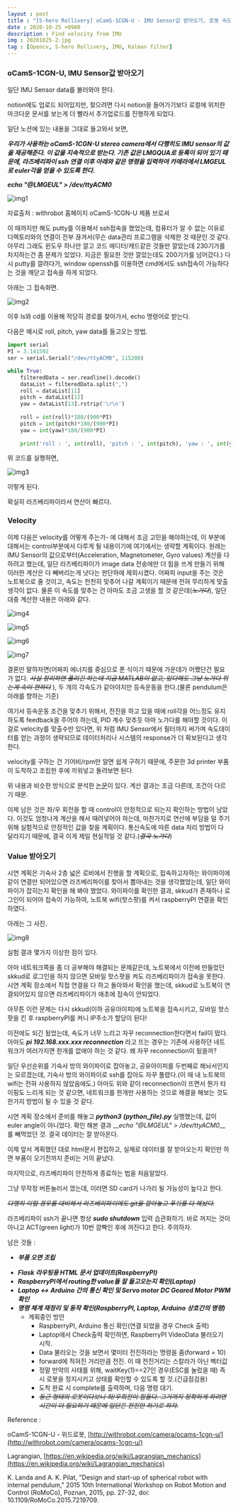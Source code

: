 ```yaml
---
layout : post
title : "[S-hero Rollivery] oCamS-1CGN-U - IMU Sensor값 받아오기, 로봇 속도 결정"
date : 2020-10-25 +0900
description : Find velocity from IMU
img : 20201025-2.jpg
tag : [Opencv, S-hero Rollivery, IMU, Kalman filter]
---
```


### oCamS-1CGN-U, IMU Sensor값 받아오기



일단 IMU Sensor data를 불러와야 한다.

notion에도 업로드 되어있지만, 찾으려면 다시 notion을 들어가기보다 로컬에 위치한 마크다운 문서를 보는게 더 빨라서 추가업로드를 진행하게 되었다.

일단 노션에 있는 내용을 그대로 들고와서 보면,



__*우리가 사용하는 oCamS-1CGN-U stereo camera에서 다행히도 IMU sensor의 값을 제공해준다. 이 값을 지속적으로 받는다. 기존 값은 LMGQUA로 등록이 되어 있기 때문에, 라즈베리파이 ssh 연결 이후 아래와 같은 명령을 입력하여 카메라에서 LMGEUL로 euler각을 얻을 수 있도록 한다.*__

__*echo "@LMGEUL" > /dev/ttyACM0*__

![img1](https://raw.githubusercontent.com/ReaperMaKNaE/reapermaknae.github.io/main/assets/img/20201025-3.jpg)

자료출처 : withrobot 홈페이지 oCamS-1CGN-U 제품 브로셔



이 때까지만 해도 putty를 이용해서 ssh접속을 했었는데, 컴퓨터가 알 수 없는 이유로 디렉토리와의 연결이 전부 끊겨서(무슨 data관리 프로그램을 삭제한 것 때문인 것 같다. 아무리 그래도 윈도우 하나만 깔고 코드 에디터/캐드같은 것들만 깔았는데 230기가를 차지하는건 좀 문제가 있었다. 지금은 필요한 것만 깔았는데도 200기가를 넘어갔다.) 다시 putty를 깔려다가, window openssh를 이용하면 cmd에서도 ssh접속이 가능하다는 것을 깨닫고 접속을 하게 되었다.



아래는 그 접속화면.

![img2](https://raw.githubusercontent.com/ReaperMaKNaE/reapermaknae.github.io/main/assets/img/20201025-1.jpg)

이후 ls와 cd를 이용해 적당히 경로를 찾아가서, echo 명령어로 받는다.

다음은 예시로 roll, pitch, yaw data를 들고오는 방법.

``` python
import serial
PI = 3.141592
ser = serial.Serial("/dev/ttyACM0", 115200)

while True:
    filteredData = ser.readline().decode()
    dataList = filteredData.split(",")
    roll = dataList[11]
    pitch = dataList[12]
    yaw = dataList[13].rstrip('\r\n')
    
    roll = int(roll)*180/(900*PI)
    pitch = int(pitch)*180/(900*PI)
    yaw = int(yaw)*180/(900*PI)
    
    print('roll : ', int(roll), 'pitch : ', int(pitch), 'yaw : ', int(yaw))
```

위 코드를 실행하면,

![img3](https://raw.githubusercontent.com/ReaperMaKNaE/reapermaknae.github.io/main/assets/img/20201025-2.jpg)

이렇게 된다.

확실히 라즈베리파이라서 연산이 빠르다.





### Velocity



이제 다음은 velocity를 어떻게 주는가- 에 대해서 조금 고민을 해야하는데, 이 부분에 대해서는 control부분에서 다루게 될 내용이기에 여기에서는 생략할 계획이다. 원래는 IMU Sensor의 값으로부터(Acceleration, Magnetometer, Gyro values) 계산을 다 하려고 했는데, 일단 라즈베리파이가 image data 전송에만 더 힘을 쓰게 만들기 위해 이러한 계산은 다 빼버리는게 낫다는 판단하에 제외시켰다. 어짜피 input을 주는 것은 노트북으로 줄 것이고, 속도는 천천히 맞추어 나갈 계획이기 때문에 전혀 무리하게 맞출 생각이 없다. 물론 이 속도를 맞추는 건 아마도 조금 고생을 할 것 같은데(~~*노가다*~~), 일단 대충 계산한 내용은 아래와 같다.

![img4](https://raw.githubusercontent.com/ReaperMaKNaE/reapermaknae.github.io/main/assets/img/20201025-4.jpg)

![img5](https://raw.githubusercontent.com/ReaperMaKNaE/reapermaknae.github.io/main/assets/img/20201025-5.jpg)

![img6](https://raw.githubusercontent.com/ReaperMaKNaE/reapermaknae.github.io/main/assets/img/20201025-6.jpg)

![img7](https://raw.githubusercontent.com/ReaperMaKNaE/reapermaknae.github.io/main/assets/img/20201025-7.jpg)



결론만 말하자면(어짜피 에너지를 중심으로 푼 식이기 때문에 가운데가 어쨌단건 필요가 없다. ~~*사실 정리하면 풀리긴 하는데 지금 MATLAB이 없고, 있다해도 그냥 노가다 뛰는게 속이 편하다*~~ ), 두 개의 각속도가 같아야지만 등속운동을 한다.(물론 pendulum은 아래를 향하는 기준)



 여기서 등속운동 조건을 맞추기 위해서, 전진을 하고 있을 때에 roll각을 어느정도 유지하도록 feedback을 주어야 하는데, PID 계수 맞추듯 아마 노가다를 해야할 것이다. 이걸로 velocity를 맞출수만 있다면, 위 처럼 IMU Sensor에서 필터까지 써가며 속도데이터를 얻는 과정이 생략되므로 데이터처리나 시스템의 response가 더 확보된다고 생각한다.

 velocity를 구하는 건 기어비/rpm만 알면 쉽게 구하기 때문에, 주문한 3d printer 부품이 도착하고 조립한 후에 끼워넣고 돌려보면 된다.



 위 내용과 비슷한 방식으로 분석한 [논문](https://ieeexplore.ieee.org/document/7219709)이 있다. 계산 결과는 조금 다른데, 조건이 다르기 때문.



 이제 남은 것은 좌/우 회전을 할 때 control이 안정적으로 되는지 확인하는 방법이 남았다. 이것도 엄청나게 계산을 해서 때려넣어야 하는데, 마찬가지로 연산에 부담을 덜 주기 위해 실험적으로 안정적인 값을 찾을 계획이다. 통신속도에 따른 data 처리 방법이 다 달라지기 때문에, 결국 이게 제일 현실적일 것 같다.(~~*결국 노가다*~~)



### Value 받아오기



 시연 계획은 기숙사 2층 넓은 로비에서 진행을 할 계획으로, 접속하고자하는 와이파이에 같이 연결만 되어있으면 라즈베리파이를 찾아서 뽑아내는 것을 생각했었는데, 일단 와이파이가 잡히는지 확인을 해 봐야 했었다. 와이파이를 확인한 결과, skkud가 존재하나 로그인이 되어야 접속이 가능하여, 노트북 wifi(핫스팟)를 켜서 raspberryPI 연결을 확인하였다.

아래는 그 사진.

![img8](https://raw.githubusercontent.com/ReaperMaKNaE/reapermaknae.github.io/main/assets/img/20201025-8.jpg)



 실험 결과 몇가지 이상한 점이 있다.

 아마 네트워크쪽을 좀 더 공부해야 해결되는 문제같은데, 노트북에서 이전에 만들었던 skkud로 로그인을 하지 않으면 모바일 핫스팟을 켜도 라즈베리파이가 접속을 못한다. 시연 계획 장소에서 직접 연결을 다 하고 돌아와서 확인을 했는데, skkud로 노트북이 연결되어있지 않으면 라즈베리파이가 애초에 접속이 안되었다.

 아무튼 이런 문제는 다시 skkud(이하 공유아이피)에 노트북을 접속시키고, 모바일 핫스팟을 킨 후 raspberryPI를 켜니 IP주소가 할당이 된다!

 이전에도 되긴 됬었는데, 속도가 너무 느리고 자꾸 reconnection한다면서 fail이 떴다. 아마도 __*pi 192.168.xxx.xxx reconnection*__ 라고 뜨는 경우는 기존에 사용하던 네트워크가 여러가지면 한개를 없애야 하는 것 같다. 왜 자꾸 reconnection이 됬을까?

 일단 우선순위를 기숙사 방의 와이파이로 잡아놓고, 공유아이피를 두번째로 해놔서인지는 모르겠는데, 기숙사 방의 와이파이로 ssh를 잡아도 자꾸 풀렸다.(이 때 내 노트북의 wifi는 전혀 사용하지 않았음에도.) 아마도 위와 같이 reconnection이 뜨면서 뭔가 타이핑도 느리게 되는 것 같으면, 네트워크를 한개만 사용하는 것으로 해결을 해보는 것도 한가지 방법이 될 수 있을 것 같다.



 시연 계획 장소에서 준비를 해놓고 __*python3*__ __*(python_file).py*__  실행했는데, 값이 euler angle이 아니었다. 확인 해본 결과 __*echo "@LMGEUL" > /dev/ttyACM0*__를 빼먹었던 것. 결국 데이터는 잘 받아온다.



 이제 앞서 계획했던 대로 html문서 편집하고, 실제로 데이터를 잘 받아오는지 확인만 하면 부품이 오기전까지 준비는 거의 끝났다. 



 마지막으로, 라즈베리파이 안전하게 종료하는 법을 처음알았다.

 그냥 무작정 버튼눌러서 껐는데, 이러면 SD card가 나가리 될 가능성이 높다고 한다.

~~*다행히 이럴 경우를 대비해서 라즈베리파이에도 git을 깔아놓고 푸쉬를 다 해놨다.*~~

라즈베리파이 ssh가 끝나면 항상 __*sudo shutdown*__ 입력 습관화하기. 바로 꺼지는 것이 아니고 ACT(green light)가 10번 깜빡인 후에 꺼진다고 한다. 주의하자.





남은 것들 :

- __*부품 오면 조립*__

+ __*Flask 라우팅용 HTML 문서 업데이트(RaspberryPI)*__
+ __*RaspberryPI에서 routing한 value들 잘 들고오는지 확인(Laptop)*__
+ __*Laptop <-> Arduino 간의 통신 확인 및 Servo motor DC Geared Motor PWM 확인*__
+ __*명령 체계 재정리 및 동작 확인(RaspberryPI, Laptop, Arduino 상호간의 명령)*__
  - 계획중인 방안
    + RaspberryPI, Arduino 통신 확인(연결 되었을 경우 Check 출력)
    + Laptop에서 Check출력 확인하면, RaspberryPI VideoData 불러오기 시작.
    + Data 불러오는 것을 보면서 몇미터 전진하라는 명령을 줌(forward = 10)
    + forward에 적혀진 거리만큼 전진. 이 때 전진거리는 스칼라가 아닌 벡터값
    + 정말 만약의 사태를 위해, waitKey(1)==27인 경우(ESC를 눌렀을 때) 즉시 로봇을 정지시키고 상태를 확인할 수 있도록 할 것.(긴급점검용)
    + 도착 완료 시 complete를 출력하며, 다음 명령 대기.
    + *~~둥근 형태의 로봇이다보니 좌/우회전이 힘들다. 그거까지 정확하게 하려면 시간이 더 필요하기 때문에 일단은 전진만 하기로 하자.~~*





Reference :

oCamS-1CGN-U - 위드로봇, [http://withrobot.com/camera/ocams-1cgn-u/](http://withrobot.com/camera/ocams-1cgn-u/)

Lagrangian, [https://en.wikipedia.org/wiki/Lagrangian_mechanics](https://en.wikipedia.org/wiki/Lagrangian_mechanics)

K. Landa and A. K. Pilat, "Design and start-up of spherical robot with internal pendulum," 2015 10th International Workshop on Robot Motion and Control (RoMoCo), Poznan, 2015, pp. 27-32, doi: 10.1109/RoMoCo.2015.7219709.

